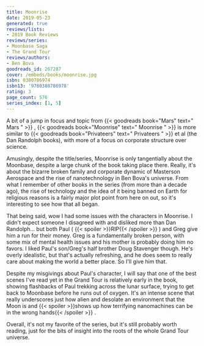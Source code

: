 ```yaml
---
title: Moonrise
date: 2019-05-23
generated: true
reviews/lists:
- 2019 Book Reviews
reviews/series:
- Moonbase Saga
- The Grand Tour
reviews/authors:
- Ben Bova
goodreads_id: 267287
cover: /embeds/books/moonrise.jpg
isbn: 0380786974
isbn13: '9780380786978'
rating: 3
page_count: 576
series_index: [1, 5]
---
```

A bit of a jump in focus and topic from {{< goodreads book="Mars" text=" Mars " >}} , {{< goodreads book="Moonrise" text=" Moonrise " >}} is more similar to {{< goodreads book="Privateers" text=" Privateers " >}} et al (the Dan Randolph books), with more of a focus on corporate structure over science.

Amusingly, despite the title/series, Moonrise is only tangentially about the Moonbase, despite a large chunk of the book taking place there. Really, it's about the bizarre broken family and corporate dynamic of Masterson Aerospace and the rise of nanotechnology in Ben Bova's universe. From what I remember of other books in the series (from more than a decade ago), the rise of technology and the idea of it being banned on Earth for religious reasons is a fairly major plot point from here on out, so it's interesting to see how that all began.

<!--more-->

That being said, wow I had some issues with the characters in Moonrise. I didn't expect someone I disagreed with and disliked more than Dan Randolph... but both Paul (  {{< spoiler >}}RIP{{< /spoiler >}}  ) and Greg give him a run for their money. Greg is a fundamentally broken person, with some mix of mental health issues and his mother is probably doing him no favors. I liked Paul's son/Greg's half brother Doug Stavenger though. He's overly idealistic, but that's actually refreshing, and he does seem to really care about making the world a better place. So I'll give him that.

Despite my misgivings about Paul's character, I will say that one of the best scenes I've read yet in the Grand Tour is relatively early in the book, showing flashbacks of Paul trekking across the lunar surface, trying to get back to Moonbase before he runs out of oxygen. It's an intense scene that really underscores just how alien and desolate an environment that the Moon is and  {{< spoiler >}}shows up how terrifying nanomachines can be in the wrong hands{{< /spoiler >}}  .

Overall, it's not my favorite of the series, but it's still probably worth reading, just for the bits of insight into the roots of the whole Grand Tour universe.